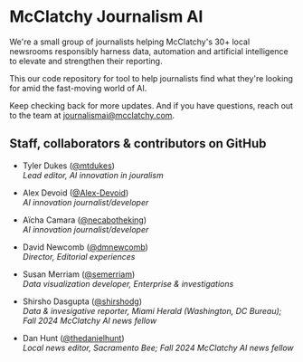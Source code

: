 # McClatchy Journalism AI

We're a small group of journalists helping McClatchy's 30+ local newsrooms responsibly harness data, automation and artificial intelligence to elevate and strengthen their reporting.

This our code repository for tool to help journalists find what they're looking for amid the fast-moving world of AI.

Keep checking back for more updates. And if you have questions, reach out to the team at [journalismai@mcclatchy.com](mailto:journalismai@mcclatchy.com).

## Staff, collaborators & contributors on GitHub

- Tyler Dukes ([@mtdukes](https://github.com/mtdukes))  
*Lead editor, AI innovation in jouralism*

- Alex Devoid ([@Alex-Devoid](https://github.com/Alex-Devoid))  
*AI innovation journalist/developer*

- Aïcha Camara ([@necabotheking](https://github.com/necabotheking))  
*AI innovation journalist/developer*

- David Newcomb ([@dmnewcomb](https://github.com/dmnewcomb))  
*Director, Editorial experiences*

- Susan Merriam ([@semerriam](https://github.com/semerriam))  
*Data visualization developer, Enterprise & investigations*

- Shirsho Dasgupta ([@shirshodg](https://github.com/shirshodg))  
*Data & invesigative reporter, Miami Herald (Washington, DC Bureau); Fall 2024 McClatchy AI news fellow*

- Dan Hunt ([@thedanielhunt](https://github.com/thedanielhunt))  
*Local news editor, Sacramento Bee; Fall 2024 McClatchy AI news fellow*
